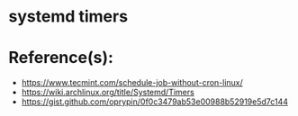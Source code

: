 # systemd timers

# Reference(s):
- https://www.tecmint.com/schedule-job-without-cron-linux/
- https://wiki.archlinux.org/title/Systemd/Timers
- https://gist.github.com/oprypin/0f0c3479ab53e00988b52919e5d7c144
